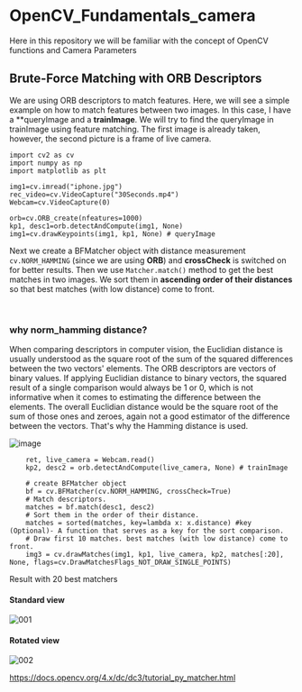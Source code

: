# OpenCV_Fundamentals_camera
Here in this repository we will be familiar with the concept of OpenCV functions and Camera Parameters





## Brute-Force Matching with ORB Descriptors
We are using ORB descriptors to match features. Here, we will see a simple example on how to match features between two images. In this case, I have a **queryImage and a **trainImage**. We will try to find the queryImage in trainImage using feature matching. 
The first image is already taken, however, the second picture is a frame of live camera.

```
import cv2 as cv
import numpy as np
import matplotlib as plt

img1=cv.imread("iphone.jpg")
rec_video=cv.VideoCapture("30Seconds.mp4")
Webcam=cv.VideoCapture(0)

orb=cv.ORB_create(nfeatures=1000)
kp1, desc1=orb.detectAndCompute(img1, None)
img1=cv.drawKeypoints(img1, kp1, None) # queryImage

```
Next we create a BFMatcher object with distance measurement `cv.NORM_HAMMING` (since we are using __ORB__) and **crossCheck** is switched on for better results. Then we use `Matcher.match()` method to get the best matches in two images. 
We sort them in **ascending order of their distances** so that best matches (with low distance) come to front. 

<br>

### why norm_hamming distance?

When comparing descriptors in computer vision, the Euclidian distance is usually understood as the square root of the sum of the squared differences between the two vectors' elements.
The ORB descriptors are vectors of binary values. If applying Euclidian distance to binary vectors, the squared result of a single comparison would always be 1 or 0, which is not informative when it comes to estimating the difference between the elements. The overall Euclidian distance would be the square root of the sum of those ones and zeroes, again not a good estimator of the difference between the vectors.
That's why the Hamming distance is used.

![image](https://github.com/dssdanial/OpenCV_Fundamentals_camera/assets/32397445/93766213-86c9-44e5-b1a6-72239ded50b4)


```
    ret, live_camera = Webcam.read()
    kp2, desc2 = orb.detectAndCompute(live_camera, None) # trainImage

    # create BFMatcher object
    bf = cv.BFMatcher(cv.NORM_HAMMING, crossCheck=True)
    # Match descriptors.
    matches = bf.match(desc1, desc2)
    # Sort them in the order of their distance.
    matches = sorted(matches, key=lambda x: x.distance) #key (Optional)- A function that serves as a key for the sort comparison.
    # Draw first 10 matches. best matches (with low distance) come to front.
    img3 = cv.drawMatches(img1, kp1, live_camera, kp2, matches[:20], None, flags=cv.DrawMatchesFlags_NOT_DRAW_SINGLE_POINTS)

```
Result with 20 best matchers
#### Standard view
![001](https://github.com/dssdanial/OpenCV_Fundamentals_camera/assets/32397445/7369114d-5b43-45f0-b78f-2aabcec79bb0)

#### Rotated view
![002](https://github.com/dssdanial/OpenCV_Fundamentals_camera/assets/32397445/60956ee2-94f0-48c9-9ce3-7a50ac7f9eda)


https://docs.opencv.org/4.x/dc/dc3/tutorial_py_matcher.html
